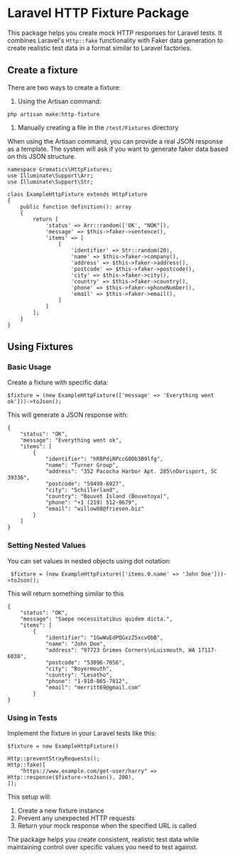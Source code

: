 # Laravel HTTP Fixture Package

This package helps you create mock HTTP responses for Laravel tests. It combines Laravel's `Http::fake` functionality with Faker data generation to create realistic test data in a format similar to Laravel factories.

## Create a fixture

There are two ways to create a fixture:
1. Using the Artisan command:

```
php artisan make:http-fixture
```

1. Manually creating a file in the `/test/Fixtures` directory

When using the Artisan command, you can provide a real JSON response as a template. The system will ask if you want to generate faker data based on this JSON structure.

```
namespace Gromatics\HttpFixtures;
use Illuminate\Support\Arr;
use Illuminate\Support\Str;

class ExampleHttpFixture extends HttpFixture
{
    public function definition(): array
    {
        return [
            'status' => Arr::random(['OK', "NOK"]),
            'message' => $this->faker->sentence(),
            'items' => [
                [
                    'identifier' => Str::random(20),
                    'name' => $this->faker->company(),
                    'address' => $this->faker->address(),
                    'postcode' => $this->faker->postcode(),
                    'city' => $this->faker->city(),
                    'country' => $this->faker->country(),
                    'phone' => $this->faker->phoneNumber(),
                    'email' => $this->faker->email(),
                ]
            ]
        ];
    }
}
```

## Using Fixtures

### Basic Usage
Create a fixture with specific data:

```
$fixture = (new ExampleHttpFixture(['message' => 'Everything went ok']))->toJson();
```

This will generate a JSON response with:

```
{
    "status": "OK",
    "message": "Everything went ok",
    "items": [
        {
            "identifier": "hR8PdiRPccG0Db3B9lfg",
            "name": "Turner Group",
            "address": "352 Pacocha Harbor Apt. 285\nDorisport, SC 39336",
            "postcode": "59499-6927",
            "city": "Schillerland",
            "country": "Bouvet Island (Bouvetoya)",
            "phone": "+1 (219) 512-9679",
            "email": "willow88@friesen.biz"
        }
    ]
}
```

### Setting Nested Values
You can set values in nested objects using dot notation:

```
 $fixture = (new ExampleHttpFixture(['items.0.name' => 'John Doe']))->toJson();
```
This will return something similar to this

```
{
    "status": "OK",
    "message": "Saepe necessitatibus quidem dicta.",
    "items": [
        {
            "identifier": "1GwWuEdPQGxzZ5xcvObB",
            "name": "John Doe",
            "address": "97723 Grimes Corners\nLuismouth, WA 17117-6038",
            "postcode": "53096-7056",
            "city": "Boyermouth",
            "country": "Lesotho",
            "phone": "1-910-865-7012",
            "email": "merritt69@gmail.com"
        }
}
```
### Using in Tests
Implement the fixture in your Laravel tests like this:

```
$fixture = new ExampleHttpFixture()

Http::preventStrayRequests();
Http::fake([
    "https://www.example.com/get-user/harry" => Http::response($fixture->toJson(), 200),
]);
```

This setup will:
1. Create a new fixture instance
2. Prevent any unexpected HTTP requests
3. Return your mock response when the specified URL is called

The package helps you create consistent, realistic test data while maintaining control over specific values you need to test against.










